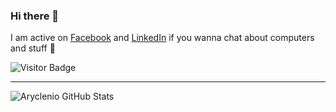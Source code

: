 ### Hi there 👋

I am active on [Facebook](https://facebook.com/dainerx) and [LinkedIn](https://www.linkedin.com/in/oussama-ben-ghorbel/) if you wanna chat about computers and stuff 💬

![Visitor Badge](https://visitor-badge.laobi.icu/badge?page_id=dainerx.dainerx)

<!--
[![HitCount](http://hits.dwyl.com/Dainerx/Dainerx.svg)](http://hits.dwyl.com/Dainerx/Dainerx)
-->

---

![Aryclenio GitHub Stats](https://github-readme-stats.vercel.app/api?username=dainerx&show_icons=true)


<!--
**Dainerx/Dainerx** is a ✨ _special_ ✨ repository because its `README.md` (this file) appears on your GitHub profile.

Here are some ideas to get you started:

- 🔭 I’m currently working on ...
- 🌱 I’m currently learning ...
- 👯 I’m looking to collaborate on ...
- 🤔 I’m looking for help with ...
- 💬 Ask me about ...
- 📫 How to reach me: ...
- 😄 Pronouns: ...
- ⚡ Fun fact: ...
-->
